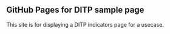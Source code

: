 ## GitHub Pages for DITP sample page

This site is for displaying a DITP indicators page for a usecase.